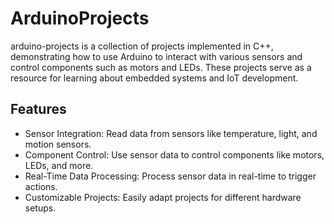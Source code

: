 # ArduinoProjects
arduino-projects is a collection of projects implemented in C++, demonstrating how to use Arduino to interact with various sensors and control components such as motors and LEDs. These projects serve as a resource for learning about embedded systems and IoT development.

## Features
- Sensor Integration: Read data from sensors like temperature, light, and motion sensors.
- Component Control: Use sensor data to control components like motors, LEDs, and more.
- Real-Time Data Processing: Process sensor data in real-time to trigger actions.
- Customizable Projects: Easily adapt projects for different hardware setups.
